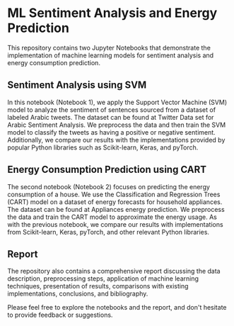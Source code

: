 # ML Sentiment Analysis and Energy Prediction

This repository contains two Jupyter Notebooks that demonstrate the implementation of machine learning models for sentiment analysis and energy consumption prediction.

## Sentiment Analysis using SVM
In this notebook (Notebook 1), we apply the Support Vector Machine (SVM) model to analyze the sentiment of sentences sourced from a dataset of labeled Arabic tweets. The dataset can be found at Twitter Data set for Arabic Sentiment Analysis. We preprocess the data and then train the SVM model to classify the tweets as having a positive or negative sentiment. Additionally, we compare our results with the implementations provided by popular Python libraries such as Scikit-learn, Keras, and pyTorch.

## Energy Consumption Prediction using CART
The second notebook (Notebook 2) focuses on predicting the energy consumption of a house. We use the Classification and Regression Trees (CART) model on a dataset of energy forecasts for household appliances. The dataset can be found at Appliances energy prediction. We preprocess the data and train the CART model to approximate the energy usage. As with the previous notebook, we compare our results with implementations from Scikit-learn, Keras, pyTorch, and other relevant Python libraries.

## Report
The repository also contains a comprehensive report discussing the data description, preprocessing steps, application of machine learning techniques, presentation of results, comparisons with existing implementations, conclusions, and bibliography.

Please feel free to explore the notebooks and the report, and don't hesitate to provide feedback or suggestions.
